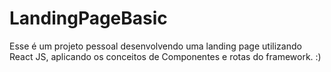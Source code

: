 # LandingPageBasic
Esse é um projeto pessoal desenvolvendo uma landing page utilizando React JS, aplicando os conceitos de Componentes e rotas do framework. :)
